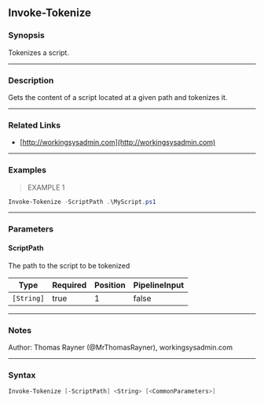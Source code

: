 Invoke-Tokenize
---------------

### Synopsis
Tokenizes a script.

---

### Description

Gets the content of a script located at a given path and tokenizes it.

---

### Related Links
* [http://workingsysadmin.com](http://workingsysadmin.com)

---

### Examples
> EXAMPLE 1

```PowerShell
Invoke-Tokenize -ScriptPath .\MyScript.ps1
```

---

### Parameters
#### **ScriptPath**
The path to the script to be tokenized

|Type      |Required|Position|PipelineInput|
|----------|--------|--------|-------------|
|`[String]`|true    |1       |false        |

---

### Notes
Author: Thomas Rayner (@MrThomasRayner), workingsysadmin.com

---

### Syntax
```PowerShell
Invoke-Tokenize [-ScriptPath] <String> [<CommonParameters>]
```
